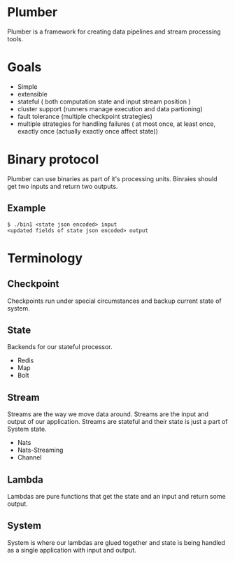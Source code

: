 # Plumber
Plumber is a framework for creating data pipelines and stream processing tools.

# Goals
- Simple 
- extensible
- stateful ( both computation state and input stream position )
- cluster support (runners manage execution and data partioning)
- fault tolerance (multiple checkpoint strategies)
- multiple strategies for handling failures ( at most once, at least once, exactly once (actually exactly once affect state))
# Binary protocol
Plumber can use binaries as part of it's processing units. Binraies should get two inputs and return two outputs.
## Example
```shell
$ ./bin1 <state json encoded> input
<updated fields of state json encoded> output

```
# Terminology
## Checkpoint
Checkpoints run under special circumstances and backup current state of system. 
## State
Backends for our stateful processor.
- Redis
- Map
- Bolt
## Stream
Streams are the way we move data around. Streams are the input and output of our application. Streams are stateful and their state is just a part of System state.
- Nats
- Nats-Streaming
- Channel
## Lambda 
Lambdas are pure functions that get the state and an input and return some output.
## System 
System is where our lambdas are glued together and state is being handled as a single application with input and output.

